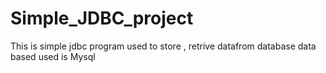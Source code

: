 # Simple_JDBC_project
This is simple jdbc program 
used to store , retrive datafrom database 
data based used is Mysql 
